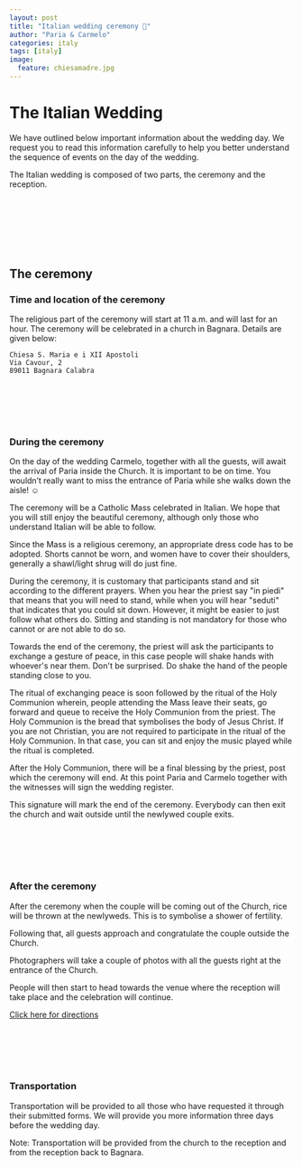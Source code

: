 ```yaml
---
layout: post
title: "Italian wedding ceremony 💒"
author: "Paria & Carmelo"
categories: italy
tags: [italy]
image:
  feature: chiesamadre.jpg
---
```


# The Italian Wedding
We have outlined below important information about the wedding day. We request you to read this information carefully to help you better understand the sequence of events on the day of the wedding.

The Italian wedding is composed of two parts, the ceremony and the reception.

## &nbsp;
## &nbsp;
## The ceremony
### Time and location of the ceremony
The religious part of the ceremony will start at 11 a.m. and will last for an hour. The ceremony will be celebrated in a church in Bagnara.
Details are given below:
```
Chiesa S. Maria e i XII Apostoli
Via Cavour, 2
89011 Bagnara Calabra
```

### &nbsp;
### &nbsp;
### During the ceremony
On the day of the wedding Carmelo, together with all the guests, will await the arrival of Paria inside the Church. It is important to be on time. You wouldn’t really want to miss the entrance of Paria while she walks down the aisle! ☺️

The ceremony will be a Catholic Mass celebrated in Italian. We hope that you will still enjoy the beautiful ceremony, although only those who understand Italian will be able to follow.

Since the Mass is a religious ceremony, an appropriate dress code has to be adopted. Shorts cannot be worn, and women have to cover their shoulders, generally a shawl/light shrug will do just fine.

During the ceremony, it is customary that participants stand and sit according to the different prayers. When you hear the priest say "in piedi" that means that you will need to stand, while when you will hear "seduti" that indicates that you could sit down. However, it might be easier to just follow what others do. Sitting and standing is not mandatory for those who cannot or are not able to do so.

Towards the end of the ceremony, the priest will ask the participants to exchange a gesture of peace, in this case people will shake hands with whoever's near them. Don't be surprised. Do shake the hand of the people standing close to you.

The ritual of exchanging peace is soon followed by the ritual of the Holy Communion wherein, people attending the Mass leave their seats, go forward and queue to receive the Holy Communion from the priest. The Holy Communion is the bread that symbolises the body of Jesus Christ. If you are not Christian, you are not required to participate in the ritual of the Holy Communion. In that case, you can sit and enjoy the music played while the ritual is completed.

After the Holy Communion, there will be a final blessing by the priest, post which the ceremony will end. At this point Paria and Carmelo together with the witnesses will sign the wedding register.

This signature will mark the end of the ceremony. Everybody can then exit the church and wait outside until the newlywed couple exits.


### &nbsp;
### &nbsp;
### After the ceremony
After the ceremony when the couple will be coming out of the Church, rice will be thrown at the newlyweds. This is to symbolise a shower of fertility.

Following that, all guests approach and congratulate the couple outside the Church.

Photographers will take a couple of photos with all the guests right at the entrance of the Church.

People will then start to head towards the venue where the reception will take place and the celebration will continue.

[Click here for directions](https://goo.gl/maps/gZXZidvZFMJ2)


### &nbsp;
### &nbsp;
### Transportation
Transportation will be provided to all those who have requested it through their submitted forms. We will provide you more information three days before the wedding day.

Note: Transportation will be provided from the church to the reception and from the reception back to Bagnara.


### &nbsp;
### &nbsp;
### &nbsp;
### &nbsp;
### &nbsp;
